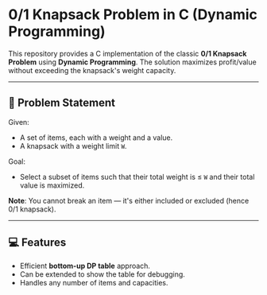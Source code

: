 # 0/1 Knapsack Problem in C (Dynamic Programming)

This repository provides a C implementation of the classic **0/1 Knapsack Problem** using **Dynamic Programming**. The solution maximizes profit/value without exceeding the knapsack's weight capacity.

---

## 🧠 Problem Statement

Given:
- A set of items, each with a weight and a value.
- A knapsack with a weight limit `W`.

Goal:
- Select a subset of items such that their total weight is ≤ `W` and their total value is maximized.

**Note**: You cannot break an item — it's either included or excluded (hence 0/1 knapsack).

---

## 💻 Features

- Efficient **bottom-up DP table** approach.
- Can be extended to show the table for debugging.
- Handles any number of items and capacities.




